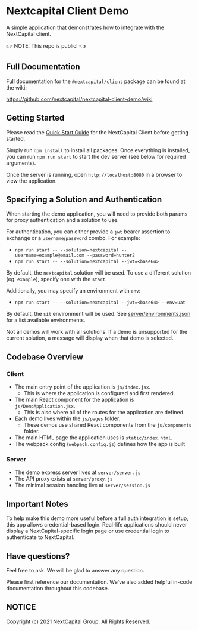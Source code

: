 # Nextcapital Client Demo

A simple application that demonstrates how to integrate with the NextCapital client.

👉 NOTE: This repo is public! 👈

## Full Documentation

Full documentation for the `@nextcapital/client` package can be found at the wiki:

https://github.com/nextcapital/nextcapital-client-demo/wiki

## Getting Started

Please read the [Quick Start Guide](https://github.com/NextCapital/nextcapital-client-demo/wiki/Quick-Start-Guide) for the NextCapital Client before getting started.

Simply run `npm install` to install all packages. Once everything is installed, you can run
`npm run start` to start the dev server (see below for required arguments).

Once the server is running, open `http://localhost:8080` in a browser to view the application.

## Specifying a Solution and Authentication

When starting the demo application, you will need to provide both params for proxy authentication and a solution to use.

For authentication, you can either provide a `jwt` bearer assertion to exchange or a `username`/`password` combo. For example:

- `npm run start -- --solution=nextcapital --username=example@email.com --password=hunter2`
- `npm run start -- --solution=nextcapital --jwt=<base64>`

By default, the `nextcapital` solution will be used. To use a different solution (eg: `example`), specify one with the `start`.

Additionally, you may specify an environment with `env`:

- `npm run start -- --solution=nextcapital --jwt=<base64> --env=uat`

By default, the `sit` environment will be used. See [server/environments.json](server/environments.json) for a list available environments.

Not all demos will work with all solutions. If a demo is unsupported for the current solution, a message will display when that demo is selected.

## Codebase Overview

### Client

- The main entry point of the application is `js/index.jsx`.
  - This is where the application is configured and first rendered.
- The main React component for the application is `js/DemoApplication.jsx`.
  - This is also where all of the routes for the application are defined.
- Each demo lives within the `js/pages` folder.
  - These demos use shared React components from the `js/components` folder.
- The main HTML page the application uses is `static/index.html`.
- The webpack config (`webpack.config.js`) defines how the app is built

### Server

- The demo express server lives at `server/server.js`
- The API proxy exists at `server/proxy.js`
- The minimal session handling live at `server/session.js`

## Important Notes

To help make this demo more useful before a full auth integration is setup, this app allows credential-based login. Real-life applications should never display a NextCapital-specific login page or use credential login to authenticate to NextCapital.

## Have questions?

Feel free to ask. We will be glad to answer any question.

Please first reference our documentation. We've also added helpful in-code documentation throughout this codebase.

## NOTICE

Copyright (c) 2021 NextCapital Group. All Rights Reserved.
